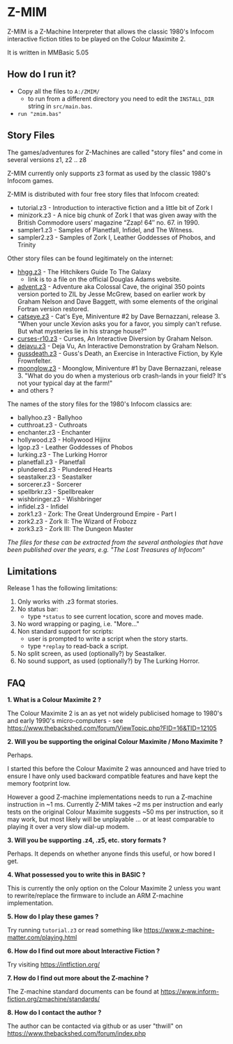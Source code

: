 # Z-MIM
Z-MIM is a Z-Machine Interpreter that allows the classic 1980's Infocom interactive fiction titles to be played on the Colour Maximite 2.

It is written in MMBasic 5.05

## How do I run it?

 - Copy all the files to ```A:/ZMIM/```
    - to run from a different directory you need to edit the ```INSTALL_DIR``` string in ```src/main.bas```.
 - `run "zmim.bas"`

## Story Files

The games/adventures for Z-Machines are called "story files" and come in several versions z1, z2 .. z8

Z-MIM currently only supports z3 format as used by the classic 1980's Infocom games.

Z-MIM is distributed with four free story files that Infocom created:
 - tutorial.z3 - Introduction to interactive fiction and a little bit of Zork I
 - minizork.z3 - A nice big chunk of Zork I that was given away with the British Commodore users’ magazine “Zzap! 64″ no. 67. in 1990.
 - sampler1.z3 - Samples of Planetfall, Infidel, and The Witness.
 - sampler2.z3 - Samples of Zork I, Leather Goddesses of Phobos, and Trinity

Other story files can be found legitimately on the internet:
 - [hhgg.z3](http://www.douglasadams.com/creations/hhgg.z3) - The Hitchikers Guide To The Galaxy
    - link is to a file on the official Douglas Adams website. 
 - [advent.z3](https://ifarchive.org/if-archive/games/zcode/advent.z3) - Adventure aka Colossal Cave, the original 350 points version ported to ZIL by Jesse McGrew, based on earlier work by Graham Nelson and Dave Baggett, with some elements of the original Fortran version restored.
 - [catseye.z3](https://ifarchive.org/if-archive/games/zcode/catseye.z3) - Cat's Eye, Miniventure #2 by Dave Bernazzani, release 3. "When your uncle Xevion asks you for a favor, you simply can't refuse. But what mysteries lie in his strange house?"
 - [curses-r10.z3](https://ifarchive.org/if-archive/games/zcode/old/curses-r10.z3) - Curses, An Interactive Diversion by Graham Nelson.
 - [dejavu.z3](https://ifarchive.org/if-archive/games/zcode/dejavu.z3) - Deja Vu, An Interactive Demonstration by Graham Nelson.
 - [gussdeath.z3](https://ifarchive.org/if-archive/games/zcode/gussdeath.z3) - Guss's Death, an Exercise in Interactive Fiction, by Kyle Frownfelter.
 - [moonglow.z3](https://ifarchive.org/if-archive/games/zcode/moonglow.z3) - Moonglow, Miniventure #1 by Dave Bernazzani, release 3. "What do you do when a mysterious orb crash-lands in your field? It's not your typical day at the farm!"
 - and others ?

The names of the story files for the 1980's Infocom classics are:
 - ballyhoo.z3 - Ballyhoo
 - cutthroat.z3 - Cuthroats
 - enchanter.z3 - Enchanter
 - hollywood.z3 - Hollywood Hijinx
 - lgop.z3 - Leather Goddesses of Phobos
 - lurking.z3 - The Lurking Horror
 - planetfall.z3 - Planetfall
 - plundered.z3 - Plundered Hearts
 - seastalker.z3 - Seastalker
 - sorcerer.z3 - Sorcerer
 - spellbrkr.z3 - Spellbreaker
 - wishbringer.z3 - Wishbringer
 - infidel.z3 - Infidel
 - zork1.z3 - Zork: The Great Underground Empire - Part I
 - zork2.z3 - Zork II: The Wizard of Frobozz
 - zork3.z3 - Zork III: The Dungeon Master
 
*The files for these can be extracted from the several anthologies that have been published over the years, e.g. "The Lost Treasures of Infocom"*

## Limitations

Release 1 has the following limitations:

1. Only works with .z3 format stories.
2. No status bar:
    - type `*status` to see current location, score and moves made.
3. No word wrapping or paging, i.e. "More..."
4. Non standard support for scripts:
    - user is prompted to write a script when the story starts.
    - type `*replay` to read-back a script.
5. No split screen, as used (optionally?) by Seastalker.
6. No sound support, as used (optionally?) by The Lurking Horror.

## FAQ

**1. What is a Colour Maximite 2 ?**

The Colour Maximite 2 is an as yet not widely publicised homage to 1980's and early 1990's micro-computers - see https://www.thebackshed.com/forum/ViewTopic.php?FID=16&TID=12105

**2. Will you be supporting the original Colour Maximite / Mono Maximite ?**

Perhaps.

I started this before the Colour Maximite 2 was announced and have tried to ensure I have only used backward compatible features and have kept the memory footprint low.

However a good Z-machine implementations needs to run a Z-machine instruction in ~1 ms. Currently Z-MIM takes ~2 ms per instruction and early tests on the original Colour Maximite suggests ~50 ms per instruction, so it may work, but most likely will be unplayable ... or at least comparable to playing it over a very slow dial-up modem.

**3. Will you be supporting .z4, .z5, etc. story formats ?**

Perhaps. It depends on whether anyone finds this useful, or how bored I get.

**4. What possessed you to write this in BASIC ?**

This is currently the only option on the Colour Maximite 2 unless you want to rewrite/replace the firmware to include an ARM Z-machine implementation.

**5. How do I play these games ?**

Try running ```tutorial.z3``` or read something like https://www.z-machine-matter.com/playing.html 

**6. How do I find out more about Interactive Fiction ?**

Try visiting https://intfiction.org/

**7. How do I find out more about the Z-machine ?**

The Z-machine standard documents can be found at https://www.inform-fiction.org/zmachine/standards/

**8. How do I contact the author ?**

The author can be contacted via github or as user "thwill" on https://www.thebackshed.com/forum/index.php
